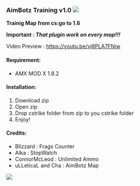 ### AimBotz Training v1.0 [![](https://img.shields.io/badge/download-zip-blue.svg)](https://github.com/alghtryer/aimbotz/archive/master.zip)



**Trainig Map from cs:go to 1.6**

**Important : *That plugin work on every map!!!***

Video Preview : https://youtu.be/vj8PLA7FNiw

#### Requirement:
- AMX MOD X 1.8.2

#### Installation:
1. Download zip
2. Open zip
3. Drop cstrike folder from zip to you cstrike folder
4. Enjoy!

#### Credits:
- Blizzard : Frags Counter
- Alka : StopWatch
-	ConnorMcLeod : Unlimited Ammo
- uLLeticaL and Cha : AimBotz Map 

![](https://i.imgur.com/NO9tiVl.png)
